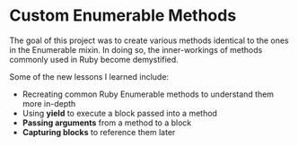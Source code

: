 # Custom Enumerable Methods

The goal of this project was to create various methods identical to the ones in the Enumerable mixin. In doing so, the inner-workings of methods commonly used in Ruby become demystified.

Some of the new lessons I learned include:
* Recreating common Ruby Enumerable methods to understand them more in-depth
* Using **yield** to execute a block passed into a method
* **Passing arguments** from a method to a block
* **Capturing blocks** to reference them later

